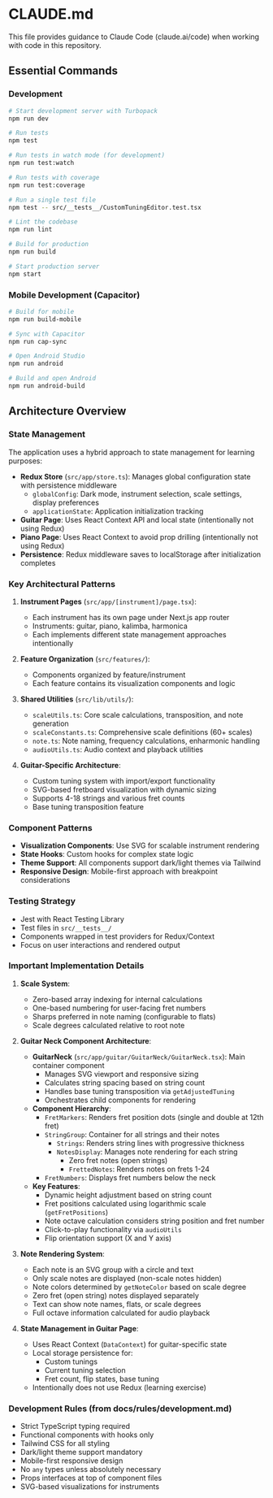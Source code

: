 # CLAUDE.md

This file provides guidance to Claude Code (claude.ai/code) when working with code in this repository.

## Essential Commands

### Development
```bash
# Start development server with Turbopack
npm run dev

# Run tests
npm test

# Run tests in watch mode (for development)
npm run test:watch

# Run tests with coverage
npm run test:coverage

# Run a single test file
npm test -- src/__tests__/CustomTuningEditor.test.tsx

# Lint the codebase
npm run lint

# Build for production
npm run build

# Start production server
npm start
```

### Mobile Development (Capacitor)
```bash
# Build for mobile
npm run build-mobile

# Sync with Capacitor
npm run cap-sync

# Open Android Studio
npm run android

# Build and open Android
npm run android-build
```

## Architecture Overview

### State Management
The application uses a hybrid approach to state management for learning purposes:
- **Redux Store** (`src/app/store.ts`): Manages global configuration state with persistence middleware
  - `globalConfig`: Dark mode, instrument selection, scale settings, display preferences
  - `applicationState`: Application initialization tracking
- **Guitar Page**: Uses React Context API and local state (intentionally not using Redux)
- **Piano Page**: Uses React Context to avoid prop drilling (intentionally not using Redux)
- **Persistence**: Redux middleware saves to localStorage after initialization completes

### Key Architectural Patterns

1. **Instrument Pages** (`src/app/[instrument]/page.tsx`):
   - Each instrument has its own page under Next.js app router
   - Instruments: guitar, piano, kalimba, harmonica
   - Each implements different state management approaches intentionally

2. **Feature Organization** (`src/features/`):
   - Components organized by feature/instrument
   - Each feature contains its visualization components and logic

3. **Shared Utilities** (`src/lib/utils/`):
   - `scaleUtils.ts`: Core scale calculations, transposition, and note generation
   - `scaleConstants.ts`: Comprehensive scale definitions (60+ scales)
   - `note.ts`: Note naming, frequency calculations, enharmonic handling
   - `audioUtils.ts`: Audio context and playback utilities

4. **Guitar-Specific Architecture**:
   - Custom tuning system with import/export functionality
   - SVG-based fretboard visualization with dynamic sizing
   - Supports 4-18 strings and various fret counts
   - Base tuning transposition feature

### Component Patterns

- **Visualization Components**: Use SVG for scalable instrument rendering
- **State Hooks**: Custom hooks for complex state logic
- **Theme Support**: All components support dark/light themes via Tailwind
- **Responsive Design**: Mobile-first approach with breakpoint considerations

### Testing Strategy
- Jest with React Testing Library
- Test files in `src/__tests__/`
- Components wrapped in test providers for Redux/Context
- Focus on user interactions and rendered output

### Important Implementation Details

1. **Scale System**:
   - Zero-based array indexing for internal calculations
   - One-based numbering for user-facing fret numbers
   - Sharps preferred in note naming (configurable to flats)
   - Scale degrees calculated relative to root note

2. **Guitar Neck Component Architecture**:
   - **GuitarNeck** (`src/app/guitar/GuitarNeck/GuitarNeck.tsx`): Main container component
     - Manages SVG viewport and responsive sizing
     - Calculates string spacing based on string count
     - Handles base tuning transposition via `getAdjustedTuning`
     - Orchestrates child components for rendering
   - **Component Hierarchy**:
     - `FretMarkers`: Renders fret position dots (single and double at 12th fret)
     - `StringGroup`: Container for all strings and their notes
       - `Strings`: Renders string lines with progressive thickness
       - `NotesDisplay`: Manages note rendering for each string
         - Zero fret notes (open strings)
         - `FrettedNotes`: Renders notes on frets 1-24
     - `FretNumbers`: Displays fret numbers below the neck
   - **Key Features**:
     - Dynamic height adjustment based on string count
     - Fret positions calculated using logarithmic scale (`getFretPositions`)
     - Note octave calculation considers string position and fret number
     - Click-to-play functionality via `audioUtils`
     - Flip orientation support (X and Y axis)

3. **Note Rendering System**:
   - Each note is an SVG group with a circle and text
   - Only scale notes are displayed (non-scale notes hidden)
   - Note colors determined by `getNoteColor` based on scale degree
   - Zero fret (open string) notes displayed separately
   - Text can show note names, flats, or scale degrees
   - Full octave information calculated for audio playback

4. **State Management in Guitar Page**:
   - Uses React Context (`DataContext`) for guitar-specific state
   - Local storage persistence for:
     - Custom tunings
     - Current tuning selection
     - Fret count, flip states, base tuning
   - Intentionally does not use Redux (learning exercise)

### Development Rules (from docs/rules/development.md)

- Strict TypeScript typing required
- Functional components with hooks only
- Tailwind CSS for all styling
- Dark/light theme support mandatory
- Mobile-first responsive design
- No `any` types unless absolutely necessary
- Props interfaces at top of component files
- SVG-based visualizations for instruments